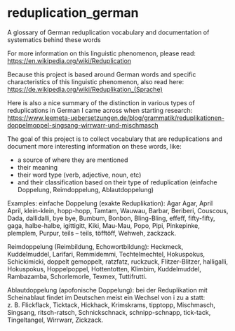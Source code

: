 # reduplication_german
A glossary of German reduplication vocabulary and documentation of systematics behind these words

For more information on this linguistic phenomenon, please read: https://en.wikipedia.org/wiki/Reduplication

Because this project is based around German words and specific characteristics of this linguistic phenomenon, also read here: https://de.wikipedia.org/wiki/Reduplikation_(Sprache)

Here is also a nice summary of the distinction in various types of reduplications in German I came across when starting research: https://www.leemeta-uebersetzungen.de/blog/grammatik/reduplikationen-doppelmoppel-singsang-wirrwarr-und-mischmasch

The goal of this project is to collect vocabulary that are reduplications and document more interesting information on these words, like:
- a source of where they are mentioned
- their meaning
- their word type (verb, adjective, noun, etc)
- and their classification based on their type of reduplication (einfache Doppelung, Reimdoppelung, Ablautdoppelung)

Examples:
einfache Doppelung (exakte Reduplikation): Agar Agar, April April, klein-klein, hopp-hopp, Tamtam, Wauwau, Barbar, Beriberi, Couscous, Dada, dallidalli, bye bye, Bumbum, Bonbon, Bling-Bling, effeff, fifty-fifty, gaga, halbe-halbe, igittigitt, Kiki, Mau-Mau, Popo, Pipi, Pinkepinke, plemplem, Purpur, teils – teils, töfftöff, Wehweh, zackzack.

Reimdoppelung (Reimbildung, Echowortbildung): Heckmeck, Kuddelmuddel, Larifari, Remmidemmi, Techtelmechtel, Hokuspokus, Schickimicki, doppelt gemoppelt, ratzfatz, ruckzuck, Flitzer-Blitzer, halligalli, Hokuspokus, Hoppelpoppel, Hottentotten, Klimbim, Kuddelmuddel, Rambazamba, Schorlemorle, Texmex, Tuttifrutti.

Ablautdoppelung (apofonische Doppelung): bei der Reduplikation mit Scheinablaut findet im Deutschen meist ein Wechsel von i zu a statt: z. B. Flickflack, Ticktack, Hickhack, Krimskrams, tipptopp, Mischmasch, Singsang, ritsch-ratsch, Schnickschnack, schnipp-schnapp, tick-tack, Tingeltangel, Wirrwarr, Zickzack.

